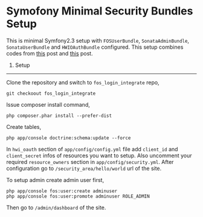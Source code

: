 Symofony Minimal Security Bundles Setup
======================================

This is minimal Symfony2.3 setup with `FOSUserBundle`, `SonataAdminBundle`, `SonataUserBundle` and `HWIOAuthBundle` configured. This setup combines codes from [this](http://m2mdas.github.io/blog/2013/11/18/integrate-fosuserbundle-and-sonatauserbundle-easily/) post and [this](http://m2mdas.github.io/blog/2013/11/21/integrate-hwioauthbundle-with-fosuserbundle/) post.

1) Setup
----------------------------------

Clone the repository and switch to `fos_login_integrate` repo,

    git checkoout fos_login_integrate


Issue composer install command,

    php composer.phar install --prefer-dist

Create tables,

    php app/console doctrine:schema:update --force

In `hwi_oauth` section of `app/config/config.yml` file add  `client_id` and `client_secret` infos of resources you want to setup. Also uncomment your required `resource_owners` section in `app/config/security.yml`. After configuration go to `/security_area/hello/world` url of the site.

To setup admin create admin user first,

    php app/console fos:user:create adminuser
    php app/console fos:user:promote adminuser ROLE_ADMIN

Then go to `/admin/dashboard` of the site.
